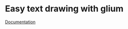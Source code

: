 # Easy text drawing with glium

[Documentation](http://tomaka.github.io/glium_text/glium_text/index.html)
